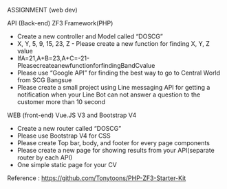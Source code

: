 ASSIGNMENT (web dev)

API (Back-end)
ZF3 Framework(PHP)
- Create a new controller and Model called “DOSCG”
- X, Y, 5, 9, 15, 23, Z - Please create a new function for finding X, Y, Z value
- IfA=21,A+B=23,A+C=-21-PleasecreateanewfunctionforfindingBandCvalue
- Please use “Google API” for finding the best way to go to Central World from SCG Bangsue
- Please create a small project using Line messaging API for getting a notification when your Line Bot can not answer a question to the customer more than 10 second

WEB (front-end)
Vue.JS V3 and Bootstrap V4
- Create a new router called “DOSCG”
- Please use Bootstrap V4 for CSS
- Please create Top bar, body, and footer for every page components
- Please create a new page for showing results from your API(separate router by each API)
- One simple static page for your CV

Reference : https://github.com/Tonytoons/PHP-ZF3-Starter-Kit